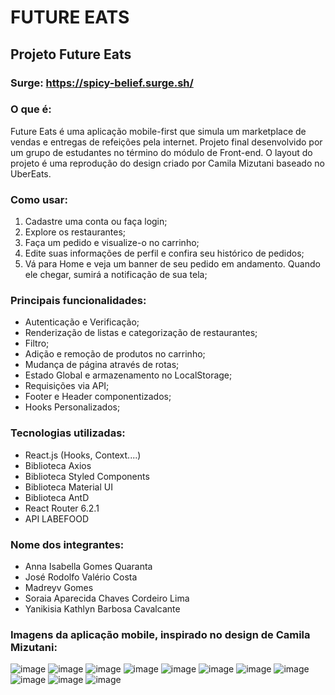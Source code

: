 # FUTURE EATS
## Projeto Future Eats
### Surge: https://spicy-belief.surge.sh/

### O que é:
Future Eats é uma aplicação mobile-first que simula um marketplace de vendas e entregas de refeições pela internet. Projeto final desenvolvido por um grupo de estudantes no término do módulo de Front-end. O layout do projeto é uma reprodução do design criado por Camila Mizutani baseado no UberEats.

### Como usar: 
1) Cadastre uma conta ou faça login;
2) Explore os restaurantes;
3) Faça um pedido e visualize-o no carrinho;
4) Edite suas informações de perfil e confira seu histórico de pedidos;
5) Vá para Home e veja um banner de seu pedido em andamento. Quando ele chegar, sumirá a notificação de sua tela;

### Principais funcionalidades:

- Autenticação e Verificação;
- Renderização de listas e categorização de restaurantes;
- Filtro;
- Adição e remoção de produtos no carrinho;
- Mudança de página através de rotas;
- Estado Global e armazenamento no LocalStorage;
- Requisições via API;
- Footer e Header componentizados;
- Hooks Personalizados;

### Tecnologias utilizadas:
* React.js (Hooks, Context....)
* Biblioteca Axios
* Biblioteca Styled Components
* Biblioteca Material UI
* Biblioteca AntD
* React Router 6.2.1
* API LABEFOOD

### Nome dos integrantes:
- Anna Isabella Gomes Quaranta
- José Rodolfo Valério Costa
- Madreyv Gomes
- Soraia Aparecida Chaves Cordeiro Lima
- Yanikisia Kathlyn Barbosa Cavalcante

### Imagens da aplicação mobile, inspirado no design de Camila Mizutani:

![image](https://media.discordapp.net/attachments/913923827623415859/931653010524885092/Captura_de_Tela_44.png?width=264&height=468)
![image](https://media.discordapp.net/attachments/913923827623415859/931654504343027752/unknown.png?width=264&height=467)
![image](https://media.discordapp.net/attachments/913923827623415859/931653742510604288/Captura_de_Tela_50.png?width=266&height=468)
![image](https://media.discordapp.net/attachments/913923827623415859/931653051125735444/Captura_de_Tela_46.png?width=260&height=467)
![image](https://media.discordapp.net/attachments/913923827623415859/931655246948757574/unknown.png?width=264&height=467)
![image](https://media.discordapp.net/attachments/913923827623415859/931653087351930890/Captura_de_Tela_47.png?width=266&height=467)
![image](https://media.discordapp.net/attachments/913923827623415859/931655610607501452/unknown.png?width=267&height=468)
![image](https://media.discordapp.net/attachments/913923827623415859/931655925557764186/unknown.png?width=261&height=468)
![image](https://media.discordapp.net/attachments/913923827623415859/931656341376880690/unknown.png?width=263&height=468)
![image](https://media.discordapp.net/attachments/913923827623415859/931656451775160320/unknown.png?width=262&height=468)
![image](https://media.discordapp.net/attachments/913923827623415859/931664098620477472/unknown.png?width=265&height=468)
